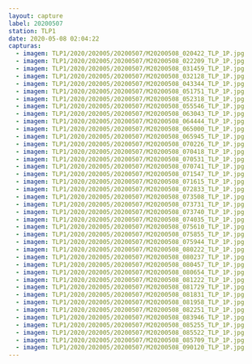 ```yaml
---
layout: capture
label: 20200507
station: TLP1
date: 2020-05-08 02:04:22
capturas:
  - imagem: TLP1/2020/202005/20200507/M20200508_020422_TLP_1P.jpg
  - imagem: TLP1/2020/202005/20200507/M20200508_022209_TLP_1P.jpg
  - imagem: TLP1/2020/202005/20200507/M20200508_031459_TLP_1P.jpg
  - imagem: TLP1/2020/202005/20200507/M20200508_032128_TLP_1P.jpg
  - imagem: TLP1/2020/202005/20200507/M20200508_043344_TLP_1P.jpg
  - imagem: TLP1/2020/202005/20200507/M20200508_051751_TLP_1P.jpg
  - imagem: TLP1/2020/202005/20200507/M20200508_052318_TLP_1P.jpg
  - imagem: TLP1/2020/202005/20200507/M20200508_055546_TLP_1P.jpg
  - imagem: TLP1/2020/202005/20200507/M20200508_063043_TLP_1P.jpg
  - imagem: TLP1/2020/202005/20200507/M20200508_064444_TLP_1P.jpg
  - imagem: TLP1/2020/202005/20200507/M20200508_065000_TLP_1P.jpg
  - imagem: TLP1/2020/202005/20200507/M20200508_065945_TLP_1P.jpg
  - imagem: TLP1/2020/202005/20200507/M20200508_070226_TLP_1P.jpg
  - imagem: TLP1/2020/202005/20200507/M20200508_070418_TLP_1P.jpg
  - imagem: TLP1/2020/202005/20200507/M20200508_070531_TLP_1P.jpg
  - imagem: TLP1/2020/202005/20200507/M20200508_070741_TLP_1P.jpg
  - imagem: TLP1/2020/202005/20200507/M20200508_071547_TLP_1P.jpg
  - imagem: TLP1/2020/202005/20200507/M20200508_071615_TLP_1P.jpg
  - imagem: TLP1/2020/202005/20200507/M20200508_072833_TLP_1P.jpg
  - imagem: TLP1/2020/202005/20200507/M20200508_073508_TLP_1P.jpg
  - imagem: TLP1/2020/202005/20200507/M20200508_073731_TLP_1P.jpg
  - imagem: TLP1/2020/202005/20200507/M20200508_073740_TLP_1P.jpg
  - imagem: TLP1/2020/202005/20200507/M20200508_074035_TLP_1P.jpg
  - imagem: TLP1/2020/202005/20200507/M20200508_075610_TLP_1P.jpg
  - imagem: TLP1/2020/202005/20200507/M20200508_075855_TLP_1P.jpg
  - imagem: TLP1/2020/202005/20200507/M20200508_075944_TLP_1P.jpg
  - imagem: TLP1/2020/202005/20200507/M20200508_080222_TLP_1P.jpg
  - imagem: TLP1/2020/202005/20200507/M20200508_080237_TLP_1P.jpg
  - imagem: TLP1/2020/202005/20200507/M20200508_080457_TLP_1P.jpg
  - imagem: TLP1/2020/202005/20200507/M20200508_080654_TLP_1P.jpg
  - imagem: TLP1/2020/202005/20200507/M20200508_081222_TLP_1P.jpg
  - imagem: TLP1/2020/202005/20200507/M20200508_081729_TLP_1P.jpg
  - imagem: TLP1/2020/202005/20200507/M20200508_081831_TLP_1P.jpg
  - imagem: TLP1/2020/202005/20200507/M20200508_081958_TLP_1P.jpg
  - imagem: TLP1/2020/202005/20200507/M20200508_082251_TLP_1P.jpg
  - imagem: TLP1/2020/202005/20200507/M20200508_083946_TLP_1P.jpg
  - imagem: TLP1/2020/202005/20200507/M20200508_085255_TLP_1P.jpg
  - imagem: TLP1/2020/202005/20200507/M20200508_085522_TLP_1P.jpg
  - imagem: TLP1/2020/202005/20200507/M20200508_085709_TLP_1P.jpg
  - imagem: TLP1/2020/202005/20200507/M20200508_090120_TLP_1P.jpg
---
```

